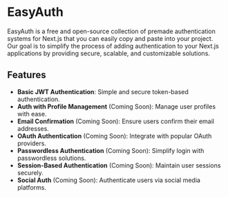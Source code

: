 # EasyAuth

EasyAuth is a free and open-source collection of premade authentication systems for Next.js that you can easily copy and paste into your project. Our goal is to simplify the process of adding authentication to your Next.js applications by providing secure, scalable, and customizable solutions.

## Features

- **Basic JWT Authentication**: Simple and secure token-based authentication.
- **Auth with Profile Management** (Coming Soon): Manage user profiles with ease.
- **Email Confirmation** (Coming Soon): Ensure users confirm their email addresses.
- **OAuth Authentication** (Coming Soon): Integrate with popular OAuth providers.
- **Passwordless Authentication** (Coming Soon): Simplify login with passwordless solutions.
- **Session-Based Authentication** (Coming Soon): Maintain user sessions securely.
- **Social Auth** (Coming Soon): Authenticate users via social media platforms.
